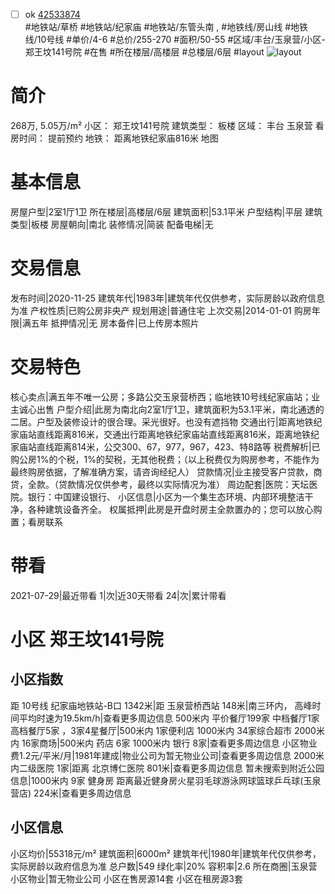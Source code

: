 - [ ] ok [42533874](https://bj.5i5j.com/ershoufang/42533874.html)  
 #地铁站/草桥 #地铁站/纪家庙 #地铁站/东管头南 ,  #地铁线/房山线 #地铁线/10号线
#单价/4-6 #总价/255-270 #面积/50-55   #区域/丰台/玉泉营/小区-郑王坟141号院 #在售 #所在楼层/高楼层 #总楼层/6层 #layout 
![layout](http://image16.5i5j.com/erp/house/4253/42533874/huxing/mibicfjd010be66a.jpg_P5.jpg) 
# 简介 
 268万,  5.05万/m² 
小区： 郑王坟141号院
建筑类型： 板楼
区域： 丰台 玉泉营
看房时间： 提前预约
地铁： 距离地铁纪家庙816米 地图
# 基本信息 
 房屋户型|2室1厅1卫
所在楼层|高楼层/6层
建筑面积|53.1平米
户型结构|平层
建筑类型|板楼
房屋朝向|南北
装修情况|简装
配备电梯|无
# 交易信息 
 发布时间|2020-11-25
建筑年代|1983年|建筑年代仅供参考，实际房龄以政府信息为准
产权性质|已购公房非央产
规划用途|普通住宅
上次交易|2014-01-01
购房年限|满五年
抵押情况|无
房本备件|已上传房本照片
# 交易特色 
 核心卖点|满五年不唯一公房；多路公交玉泉营桥西；临地铁10号线纪家庙站；业主诚心出售
户型介绍|此房为南北向2室1厅1卫，建筑面积为53.1平米，南北通透的二居。户型及装修设计的很合理。采光很好。也没有遮挡物
交通出行|距离地铁纪家庙站直线距离816米，交通出行距离地铁纪家庙站直线距离816米，距离地铁纪家庙站直线距离814米，公交300、67，977，967，423、特8路等
税费解析|已购公房1%的个税，1%的契税，无其他税费；（以上税费仅为购房参考，不能作为最终购房依据，了解准确方案，请咨询经纪人）
贷款情况|业主接受客户贷款，商贷，全款。（贷款情况仅供参考，最终以实际情况为准）
周边配套|医院：天坛医院。银行：中国建设银行、
小区信息|小区为一个集生态环境、内部环境整洁干净，各种建筑设备齐全。
权属抵押|此房是开盘时房主全款置办的；您可以放心购置；看房联系
# 带看 
 2021-07-29|最近带看	 1|次|近30天带看	 24|次|累计带看
# 小区 郑王坟141号院
## 小区指数 
 距 10号线 纪家庙地铁站-B口 1342米|距 玉泉营桥西站 148米|南三环内， 高峰时间平均时速为19.5km/h|查看更多周边信息
500米内 平价餐厅199家
中档餐厅1家
高档餐厅5家 ，3家4星餐厅|500米内 1家便利店
1000米内 34家综合超市
2000米内 16家商场|500米内 药店 6家
1000米内 银行 8家|查看更多周边信息
小区物业费1.2元/平米/月|1981年建成|物业公司为暂无物业公司|查看更多周边信息
2000米内二级医院 1家|距离 北京博仁医院  801米|查看更多周边信息
暂未搜索到附近公园信息|1000米内 9家 健身房
距离最近健身房火星羽毛球游泳网球篮球乒乓球(玉泉营店) 224米|查看更多周边信息
## 小区信息 
 小区均价|55318元/m²
建筑面积|6000m²
建筑年代|1980年|建筑年代仅供参考，实际房龄以政府信息为准
总户数|549
绿化率|20%
容积率|2.6
所在商圈|玉泉营
小区物业|暂无物业公司
小区在售房源14套
小区在租房源3套
